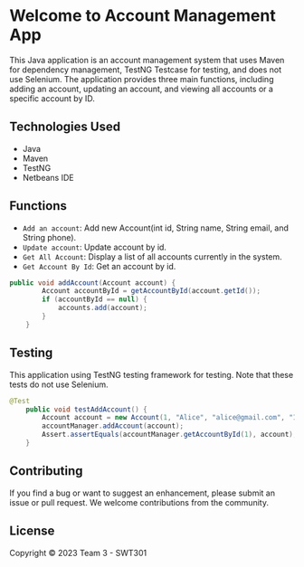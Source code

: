 # Welcome to Account Management App

This Java application is an account management system that uses Maven for dependency management, TestNG Testcase for testing, and does not use Selenium. The application provides three main functions, including adding an account, updating an account, and viewing all accounts or a specific account by ID.

## Technologies Used

* Java
* Maven
* TestNG
* Netbeans IDE

## Functions

* `Add an account`: Add new Account(int id, String name, String email, and String phone).
* `Update account`: Update account by id.
* `Get All Account`: Display a list of all accounts currently in the system.
* `Get Account By Id`: Get an account by id.

```java addAccount(Account account)
public void addAccount(Account account) {
        Account accountById = getAccountById(account.getId());
        if (accountById == null) {
            accounts.add(account);
        }
    }
```

## Testing

This application using TestNG testing framework for testing. Note that these tests do not use Selenium.

```java testAddAccount()
@Test
    public void testAddAccount() {
        Account account = new Account(1, "Alice", "alice@gmail.com", "123456789");
        accountManager.addAccount(account);
        Assert.assertEquals(accountManager.getAccountById(1), account);
    }
```

## Contributing

If you find a bug or want to suggest an enhancement, please submit an issue or pull request. We welcome contributions from the community.

## License

Copyright © 2023 Team 3 - SWT301
